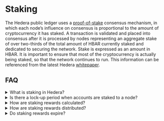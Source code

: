 # Staking

The Hedera public ledger uses a [proof-of-stake](../../support-and-community/glossary.md#proof-of-stake-pos) consensus mechanism, in which each node’s influence on consensus is proportional to the amount of cryptocurrency it has staked. A transaction is validated and placed into consensus after it is processed by nodes representing an aggregate stake of over two-thirds of the total amount of HBAR currently staked and dedicated to securing the network. Stake is expressed as an amount in HBAR. It is important to ensure that most of the cryptocurrency is actually being staked, so that the network continues to run. This information can be referenced from the latest Hedera [whitepaper](https://hedera.com/hh\_whitepaper\_v2.1-20200815.pdf).

## FAQ

<details>

<summary>What is staking in Hedera?</summary>

Staking is the process of participating in a [proof-of-stake](../../support-and-community/glossary.md#proof-of-stake-pos) system to validate transactions and earn rewards. When staked, coins are locked but can be unlocked for trading. Staking allows participants (stakeholders) to earn rewards on their holdings, typically in tokens or coins.&#x20;

</details>

<details>

<summary>Is there a lock-up period when accounts are staked to a node?</summary>

No, there is no lock-up period when accounts are staked to a node. The staked account balance is liquid at all times.

</details>

<details>

<summary>How are staking rewards calculated?</summary>

The staking reward rate is determined by the Hedera Governing Council and updated on the mainnet. Learn more about staking rewards [here](staking.md).

</details>

<details>

<summary>How are staking rewards distributed?</summary>

[Staking rewards distribution](stake-hbar.md#staking-reward-distribution) can be triggered by several different mechanisms, such as when an account is staked to a different node, when the total number of HBAR staked to an account changes, or when the staked account is auto-renewed.

</details>

<details>

<summary>Do staking rewards expire?</summary>

Staking rewards do not expire but can only be collected for up to 365 days without a rewards payment being triggered. If more than 365 days pass without a rewards payment, rewards can only be collected for the latest 365 days periods.

</details>
